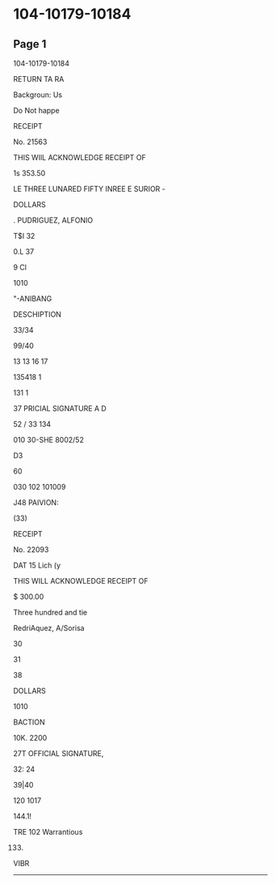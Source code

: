 # 104-10179-10184

## Page 1

104-10179-10184

RETURN TA RA

Backgroun: Us

Do Not happe

RECEIPT

No. 21563

THIS WIlL ACKNOWLEDGE RECEIPT OF

1s 353.50

LE THREE LUNARED FIFTY INREE E SURIOR -

DOLLARS

. PUDRIGUEZ, ALFONIO

T$I 32

0.L 37

9 Cl

1010

"-ANIBANG

DESCHIPTION

33/34

99/40

13 13 16 17

135418 1

131 1

37 PRICIAL SIGNATURE A D

52 / 33 134

010 30-SHE 8002/52

D3

60

030 102 101009

J48 PAIVION:

(33)

RECEIPT

No. 22093

DAT 15 Lich (y

THIS WILL ACKNOWLEDGE RECEIPT OF

$ 300.00

Three hundred and tie

RedriAquez, A/Sorisa

30

31

38

DOLLARS

1010

BACTION

10K. 2200

27T OFFICIAL SIGNATURE,

32: 24

39|40

120 1017

144.1!

TRE 102 Warrantious

133)

VIBR

---

